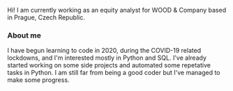 Hi! I am currently working as an equity analyst for WOOD & Company based in Prague, Czech Republic.
### About me
I have begun learning to code in 2020, during the COVID-19 related lockdowns, and I'm interested mostly in Python and SQL. I've already started working on some side 
projects and automated some repetative tasks in Python. I am still far from being a good coder but I've managed to make some progress.
